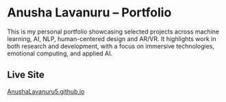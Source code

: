 # Anusha Lavanuru – Portfolio

This is my personal portfolio showcasing selected projects across machine learning, AI, NLP, human-centered design and AR/VR. It highlights work in both research and development, with a focus on immersive technologies, emotional computing, and applied AI.

## Live Site

[AnushaLavanuru5.github.io](https://AnushaLavanuru5.github.io)